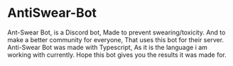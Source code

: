 # AntiSwear-Bot
Ant-Swear Bot, is a Discord bot, Made to prevent swearing/toxicity. And to make a better community for everyone, That uses this bot for their server. Anti-Swear Bot was made with Typescript, As it is the language i am working with currently. Hope this bot gives you the results it was made for.
